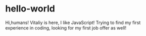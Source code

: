 # hello-world

Hi,humans!
Vitaliy is here, I like JavaScript!
Trying to find my first experience in coding,
looking for my first job offer as well!
